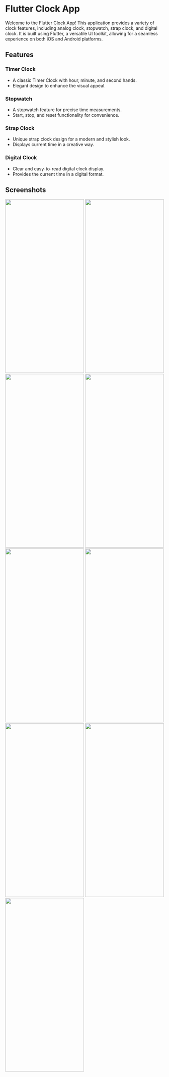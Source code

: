 # Flutter Clock App

Welcome to the Flutter Clock App! This application provides a variety of clock features, including analog clock, stopwatch, strap clock, and digital clock. It is built using Flutter, a versatile UI toolkit, allowing for a seamless experience on both iOS and Android platforms.

## Features

### Timer Clock
- A classic Timer Clock with hour, minute, and second hands.
- Elegant design to enhance the visual appeal.

### Stopwatch
- A stopwatch feature for precise time measurements.
- Start, stop, and reset functionality for convenience.

### Strap Clock
- Unique strap clock design for a modern and stylish look.
- Displays current time in a creative way.

### Digital Clock
- Clear and easy-to-read digital clock display.
- Provides the current time in a digital format.

## Screenshots


<img src="https://github.com/Aayushi0x9/clockapp_Exam/assets/143987694/4ede905f-d4d2-4a3f-80c5-6c67b50d149d" width="250" height="550">
<img src="https://github.com/Aayushi0x9/clockapp_Exam/assets/143987694/76d9804c-b031-4d39-a4e8-925198d6f1c1" width="250" height="550">
<img src="https://github.com/Aayushi0x9/clockapp_Exam/assets/143987694/0f42ccc8-eede-4942-8ecd-69b949bd2e40" width="250" height="550">
<img src="https://github.com/Aayushi0x9/clockapp_Exam/assets/143987694/fc87f5e2-51cc-4cb0-b886-7947394c158a" width="250" height="550">
<img src="https://github.com/Aayushi0x9/clockapp_Exam/assets/143987694/049d5ae9-e0c6-403b-b1da-b043bd60954e" width="250" height="550">
<img src="https://github.com/Aayushi0x9/clockapp_Exam/assets/143987694/b949d369-cdc5-4af3-a29d-05610c4190e9" width="250" height="550">
<img src="https://github.com/Aayushi0x9/clockapp_Exam/assets/143987694/37620fe2-f7c0-4429-a5ef-bbad735ecaef" width="250" height="550">
<img src="https://github.com/Aayushi0x9/clockapp_Exam/assets/143987694/37620fe2-f7c0-4429-a5ef-bbad735ecaef" width="250" height="550">

<img src="https://github.com/Aayushi0x9/clockapp_Exam/assets/143987694/9aae4ab0-63cb-4a02-8a27-89b88403c0d4" width="250" height="550">
